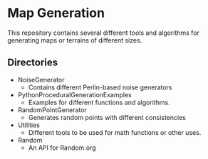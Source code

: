 # Map Generation

This repository contains several different tools
and algorithms for generating maps or terrains
of different sizes.

## Directories

- NoiseGenerator
    - Contains different Perlin-based noise generators
- PythonProceduralGenerationExamples
    - Examples for different functions and algorithms.
- RandomPointGenerator
    - Generates random points with different consistencies
- Utilities
    - Different tools to be used for math functions or
      other uses.
- Random
    - An API for Random.org
